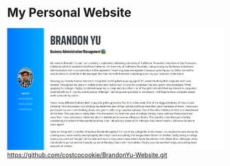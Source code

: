 
# My Personal Website

![Website Screenshot](img/websitescreenshot.png)
https://github.com/costcocookie/BrandonYu-Website.git
